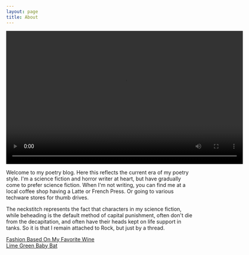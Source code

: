 ```yaml
---
layout: page
title: About
---
```

<center><video width="640px" height="360px" controls>
  <source src="https://lwflouisa.github.io/NewPoetry/videos/ElleSwanlikeGrace.mp4" type="video/mp4">

  Your browser does not support the video tag.
</video></center>

Welcome to my poetry blog. Here this reflects the current era of my poetry style. I'm a science fiction and horror writer at heart, but have gradually come to prefer science fiction. When I'm not writing, you can find me at a local coffee shop having a Latte or French Press. Or going to various techware stores for thumb drives.

The neckstitch represents the fact that characters in my science fiction, while beheading is the default method of capital punishment, often don't die from the decapitation, and often have their heads kept on life support in tanks. So it is that I remain attached to Rock, but just by a thread.

[Fashion Based On My Favorite Wine](https://www.pinterest.com/sarahmattheww/wine/)<br />
[Lime Green Baby Bat](https://www.pinterest.com/sarahmattheww/apple-and-lime/)
